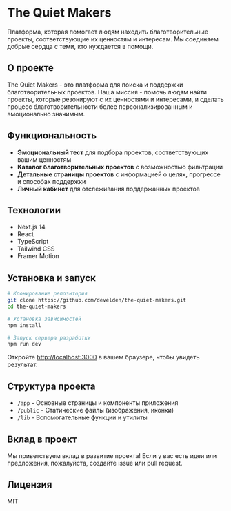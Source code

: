 # The Quiet Makers

Платформа, которая помогает людям находить благотворительные проекты, соответствующие их ценностям и интересам. Мы соединяем добрые сердца с теми, кто нуждается в помощи.

## О проекте

The Quiet Makers - это платформа для поиска и поддержки благотворительных проектов. Наша миссия - помочь людям найти проекты, которые резонируют с их ценностями и интересами, и сделать процесс благотворительности более персонализированным и эмоционально значимым.

## Функциональность

- **Эмоциональный тест** для подбора проектов, соответствующих вашим ценностям
- **Каталог благотворительных проектов** с возможностью фильтрации
- **Детальные страницы проектов** с информацией о целях, прогрессе и способах поддержки
- **Личный кабинет** для отслеживания поддержанных проектов

## Технологии

- Next.js 14
- React
- TypeScript
- Tailwind CSS
- Framer Motion

## Установка и запуск

```bash
# Клонирование репозитория
git clone https://github.com/develden/the-quiet-makers.git
cd the-quiet-makers

# Установка зависимостей
npm install

# Запуск сервера разработки
npm run dev
```

Откройте [http://localhost:3000](http://localhost:3000) в вашем браузере, чтобы увидеть результат.

## Структура проекта

- `/app` - Основные страницы и компоненты приложения
- `/public` - Статические файлы (изображения, иконки)
- `/lib` - Вспомогательные функции и утилиты

## Вклад в проект

Мы приветствуем вклад в развитие проекта! Если у вас есть идеи или предложения, пожалуйста, создайте issue или pull request.

## Лицензия

MIT 